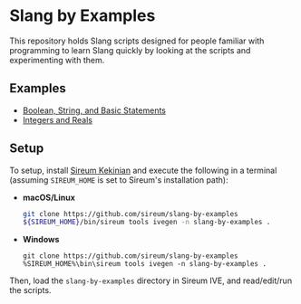 # Slang by Examples

This repository holds Slang scripts designed for people familiar with
programming to learn Slang quickly by looking at the scripts and
experimenting with them.


## Examples

* [Boolean, String, and Basic Statements](src/00-boolean-string-basic-statements.sc)
* [Integers and Reals](src/01-integers-reals.sc)


## Setup

To setup, install [Sireum Kekinian](https://github.com/sireum/kekinian)
and execute the following in a terminal (assuming `SIREUM_HOME` is 
set to Sireum's installation path):

* **macOS/Linux**

  ```bash
  git clone https://github.com/sireum/slang-by-examples
  ${SIREUM_HOME}/bin/sireum tools ivegen -n slang-by-examples .
  ```

* **Windows**

  ```batch
  git clone https://github.com/sireum/slang-by-examples
  %SIREUM_HOME%\bin\sireum tools ivegen -n slang-by-examples .
  ```
  
Then, load the `slang-by-examples` directory in Sireum IVE, and
read/edit/run the scripts.